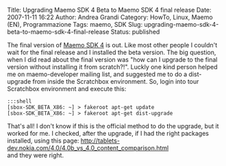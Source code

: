 Title: Upgrading Maemo SDK 4 Beta to Maemo SDK 4 final release
Date: 2007-11-11 16:22
Author: Andrea Grandi
Category: HowTo, Linux, Maemo (EN), Programmazione
Tags: maemo, SDK
Slug: upgrading-maemo-sdk-4-beta-to-maemo-sdk-4-final-release
Status: published

The final version of [Maemo SDK 4](http://maemo.org/development/sdks/maemo_4_0_chinook_sdk.html) is out.
Like most other people I couldn't wait for the final release and I
installed the beta version. The big question, when I did read about the
final version was "how can I upgrade to the final version without
installing it from scratch?!". Luckly one kind person helped me on
maemo-developer mailing list, and suggested me to do a dist-upgrade from
inside the Scratchbox environment. So, login into tour Scratchbox
environment and execute this:

    :::shell
    [sbox-SDK_BETA_X86: ~] > fakeroot apt-get update 
    [sbox-SDK_BETA_X86: ~] > fakeroot apt-get dist-upgrade

That's all! I don't know if this is the official method to do the
upgrade, but it worked for me. I checked, after the upgrade, if I had
the right packages installed, using this page:
<http://tablets-dev.nokia.com/4.0/4.0b_vs_4.0_content_comparison.html>  
and they were right.
